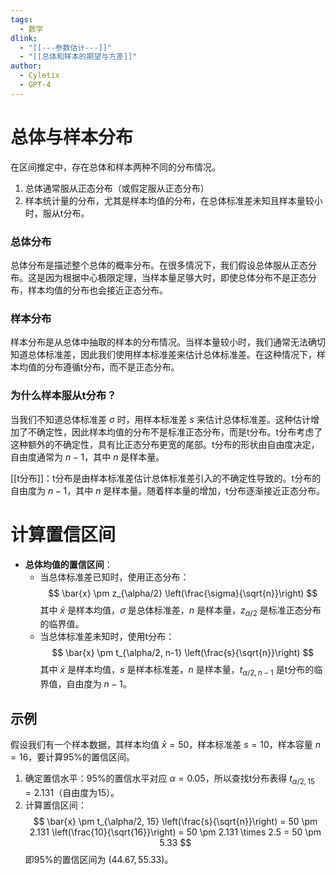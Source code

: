 ```yaml
---
tags:
  - 数学
dlink:
  - "[[---参数估计---]]"
  - "[[总体和样本的期望与方差]]"
author:
  - Cyletix
  - GPT-4
---
```

# 总体与样本分布
在区间推定中，存在总体和样本两种不同的分布情况。
1. 总体通常服从正态分布（或假定服从正态分布）
2. 样本统计量的分布，尤其是样本均值的分布，在总体标准差未知且样本量较小时，服从t分布。
### 总体分布
总体分布是描述整个总体的概率分布。在很多情况下，我们假设总体服从正态分布。这是因为根据中心极限定理，当样本量足够大时，即使总体分布不是正态分布，样本均值的分布也会接近正态分布。
### 样本分布
样本分布是从总体中抽取的样本的分布情况。当样本量较小时，我们通常无法确切知道总体标准差，因此我们使用样本标准差来估计总体标准差。在这种情况下，样本均值的分布遵循t分布，而不是正态分布。
### 为什么样本服从t分布？
当我们不知道总体标准差 $\sigma$ 时，用样本标准差 $s$ 来估计总体标准差。这种估计增加了不确定性，因此样本均值的分布不是标准正态分布，而是t分布。t分布考虑了这种额外的不确定性，具有比正态分布更宽的尾部。t分布的形状由自由度决定，自由度通常为 $n-1$，其中 $n$ 是样本量。

  [[t分布]]：t分布是由样本标准差估计总体标准差引入的不确定性导致的。t分布的自由度为 $n-1$，其中 $n$ 是样本量。随着样本量的增加，t分布逐渐接近正态分布。


# 计算置信区间
- **总体均值的置信区间**：
  - 当总体标准差已知时，使用正态分布：
    $$
    \bar{x} \pm z_{\alpha/2} \left(\frac{\sigma}{\sqrt{n}}\right)
    $$
    其中 $\bar{x}$ 是样本均值，$\sigma$ 是总体标准差，$n$ 是样本量，$z_{\alpha/2}$ 是标准正态分布的临界值。
  - 当总体标准差未知时，使用t分布：
    $$
    \bar{x} \pm t_{\alpha/2, n-1} \left(\frac{s}{\sqrt{n}}\right)
    $$
    其中 $\bar{x}$ 是样本均值，$s$ 是样本标准差，$n$ 是样本量，$t_{\alpha/2, n-1}$ 是t分布的临界值，自由度为 $n-1$。
## 示例
假设我们有一个样本数据，其样本均值 $\bar{x} = 50$，样本标准差 $s = 10$，样本容量 $n = 16$，要计算95%的置信区间。
1. 确定置信水平：95%的置信水平对应 $\alpha = 0.05$，所以查找t分布表得 $t_{\alpha/2, 15} = 2.131$（自由度为15）。
2. 计算置信区间：
   $$
   \bar{x} \pm t_{\alpha/2, 15} \left(\frac{s}{\sqrt{n}}\right) = 50 \pm 2.131 \left(\frac{10}{\sqrt{16}}\right) = 50 \pm 2.131 \times 2.5 = 50 \pm 5.33
   $$
   即95%的置信区间为 $(44.67, 55.33)$。

